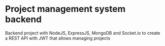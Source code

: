 # Project management system backend

Backend project with NodeJS, ExpressJS, MongoDB and Socket.io to create a REST API with JWT that allows managing projects
